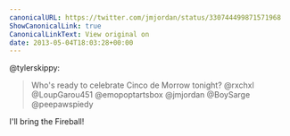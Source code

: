 ```yaml
---
canonicalURL: https://twitter.com/jmjordan/status/330744499871571968
ShowCanonicalLink: true
CanonicalLinkText: View original on
date: 2013-05-04T18:03:28+00:00
---
```

@tylerskippy:

> Who's ready to celebrate Cinco de Morrow tonight? @rxchxl @LoupGarou451 @emopoptartsbox @jmjordan @BoySarge @peepawspiedy

I'll bring the Fireball!